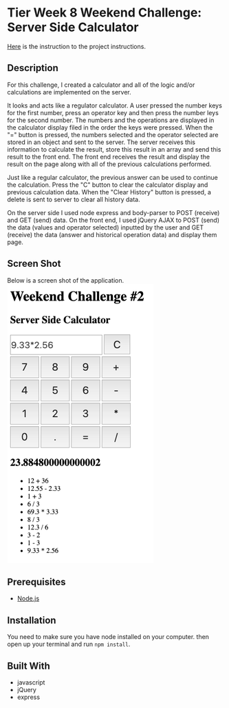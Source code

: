 # Tier Week 8 Weekend Challenge: Server Side Calculator

[Here](./INSTRUCTIONS.md) is the instruction to the project instructions.

## Description

For this challenge, I created a calculator and all of the logic and/or calculations are implemented on the server.

It looks and acts like a regulator calculator. A user pressed the number keys for the first number, press an operator key and then press the number leys for the second number. The numbers and the operations are displayed in the calculator display filed in the order the keys were pressed. When the "=" button is pressed, the numbers selected and the operator selected are stored in an object and sent to the server. The server receives this information to calculate the result, store this result in an array and send this result to the front end. The front end receives the result and display the result on the page along with all of the previous calculations performed.

Just like a regular calculator, the previous answer can be used to continue the calculation. Press the "C" button to clear the calculator display and previous calculation data. When the "Clear History" button is pressed, a delete is sent to server to clear all history data.

On the server side I used node express and body-parser to POST (receive) and GET (send) data. On the front end, I used jQuery AJAX to POST (send) the data (values and operator selected) inputted by the user and GET (receive) the data (answer and historical operation data) and display them page.

## Screen Shot

Below is a screen shot of the application.
![](stretch-screenshot.png)

## Prerequisites

- [Node.js](https://nodejs.org/en/)

## Installation

You need to make sure you have node installed on your computer. then open up your terminal and run `npm install`.

## Built With

- javascript
- jQuery
- express
